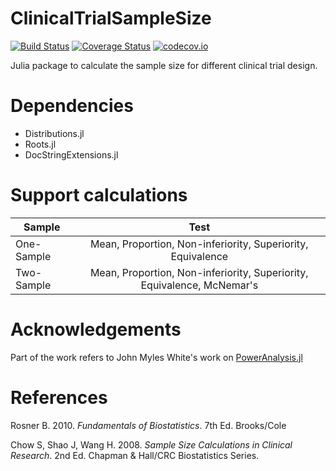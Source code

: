 ClinicalTrialSampleSize
=========================

[![Build Status](https://travis-ci.org/ContaTP/ClinicalTrialSampleSize.jl.svg?branch=master)](https://travis-ci.org/ContaTP/ClinicalTrialSampleSize.jl) 
[![Coverage Status](https://coveralls.io/repos/ContaTP/ClinicalTrialSampleSize.jl/badge.svg?branch=master&service=github)](https://coveralls.io/github/ContaTP/ClinicalTrialSampleSize.jl?branch=master)
[![codecov.io](http://codecov.io/github/ContaTP/ClinicalTrialSampleSize.jl/coverage.svg?branch=master)](http://codecov.io/github/ContaTP/ClinicalTrialSampleSize.jl?branch=master)


Julia package to calculate the sample size for different clinical trial design.

# Dependencies

* Distributions.jl
* Roots.jl
* DocStringExtensions.jl

# Support calculations

| Sample        | Test          |
| ------------- |:-------------:|
| One-Sample    | Mean, Proportion, Non-inferiority, Superiority, Equivalence |
| Two-Sample    | Mean, Proportion, Non-inferiority, Superiority, Equivalence, McNemar's |

# Acknowledgements

Part of the work refers to John Myles White's work on [PowerAnalysis.jl](https://github.com/johnmyleswhite/PowerAnalysis.jl)

# References

Rosner B. 2010. *Fundamentals of Biostatistics*. 7th Ed. Brooks/Cole

Chow S, Shao J, Wang H. 2008. *Sample Size Calculations in Clinical Research*. 2nd Ed. Chapman & Hall/CRC Biostatistics Series.
